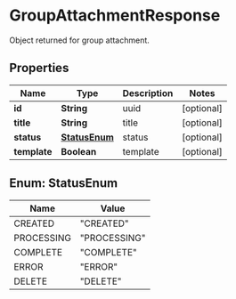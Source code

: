 

# GroupAttachmentResponse

Object returned for group attachment.

## Properties

Name | Type | Description | Notes
------------ | ------------- | ------------- | -------------
**id** | **String** | uuid |  [optional]
**title** | **String** | title |  [optional]
**status** | [**StatusEnum**](#StatusEnum) | status |  [optional]
**template** | **Boolean** | template |  [optional]



## Enum: StatusEnum

Name | Value
---- | -----
CREATED | &quot;CREATED&quot;
PROCESSING | &quot;PROCESSING&quot;
COMPLETE | &quot;COMPLETE&quot;
ERROR | &quot;ERROR&quot;
DELETE | &quot;DELETE&quot;



